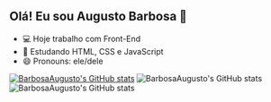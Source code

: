 ## Olá! Eu sou Augusto Barbosa  👋

- 💻 Hoje trabalho com Front-End
- 🌱 Estudando HTML, CSS e JavaScript
- 😄 Pronouns: ele/dele

[![BarbosaAugusto's GitHub stats](https://github-readme-stats.vercel.app/api?username=BarbosaAugusto)](https://github.com/barbosaaugusto/github-readme-stats)
![BarbosaAugusto's GitHub stats](https://github-readme-stats.vercel.app/api?username=barbosaaugusto&count_private=true)
![BarbosaAugusto's GitHub stats](https://github-readme-stats.vercel.app/api?username=barbosaaugusto&show_icons=true&theme=radical)


